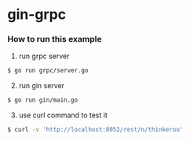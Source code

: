 # gin-grpc
### How to run this example

1. run grpc server

```sh
$ go run grpc/server.go
```

2. run gin server

```sh
$ go run gin/main.go
```

3. use curl command to test it

```sh
$ curl -v 'http://localhost:8052/rest/n/thinkerou'
```
